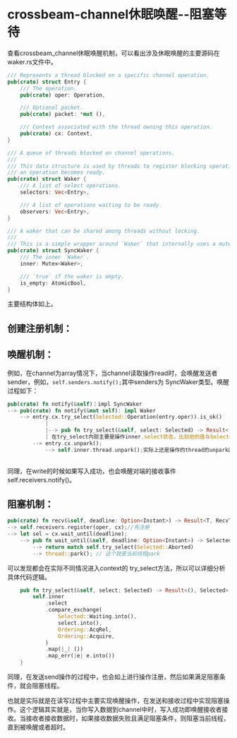 # crossbeam-channel休眠唤醒--阻塞等待
查看crossbeam_channel休眠唤醒机制，可以看出涉及休眠唤醒的主要源码在waker.rs文件中。
```rust
/// Represents a thread blocked on a specific channel operation.
pub(crate) struct Entry {
    /// The operation.
    pub(crate) oper: Operation,

    /// Optional packet.
    pub(crate) packet: *mut (),

    /// Context associated with the thread owning this operation.
    pub(crate) cx: Context,
}

/// A queue of threads blocked on channel operations.
///
/// This data structure is used by threads to register blocking operations and get woken up once
/// an operation becomes ready.
pub(crate) struct Waker {
    /// A list of select operations.
    selectors: Vec<Entry>,

    /// A list of operations waiting to be ready.
    observers: Vec<Entry>,
}

/// A waker that can be shared among threads without locking.
///
/// This is a simple wrapper around `Waker` that internally uses a mutex for synchronization.
pub(crate) struct SyncWaker {
    /// The inner `Waker`.
    inner: Mutex<Waker>,

    /// `true` if the waker is empty.
    is_empty: AtomicBool,
}
```
主要结构体如上。

## 创建注册机制：

## 唤醒机制：
例如，在channel为array情况下，当channel读取操作read时，会唤醒发送者sender，例如，`self.senders.notify();`其中senders为 SyncWaker类型。唤醒过程如下：
```rust
pub(crate) fn notify(&self)：impl SyncWaker
--> pub(crate) fn notify(&mut self): impl Waker
    --> entry.cx.try_select(Selected::Operation(entry.oper)).is_ok()
            |
            |--> pub fn try_select(&self, select: Selected) -> Result<(), Selected>:crossbeam-channel/src/context.rs
            | 在try_select内部主要是操作inner.select状态，比较他的值与Selected::Waiting.into(),进行原子操作
        --> entry.cx.unpark(); 
            --> self.inner.thread.unpark();实际上还是操作的thread的unpark函数。
        
```
同理，在write的时候如果写入成功，也会唤醒对端的接收事件self.receivers.notify()。


## 阻塞机制：

```rust
pub(crate) fn recv(&self, deadline: Option<Instant>) -> Result<T, RecvTimeoutError> 
--> self.receivers.register(oper, cx);//先注册
--> let sel = cx.wait_until(deadline);
    --> pub fn wait_until(&self, deadline: Option<Instant>) -> Selected :crossbeam-channel/src/context.rs
        --> return match self.try_select(Selected::Aborted)
        --> thread::park(); // 这个就是当前线程park
```
可以发现都会在实际不同情况进入context的 try_select方法，所以可以详细分析具体代码逻辑。
```rust
    pub fn try_select(&self, select: Selected) -> Result<(), Selected> {
        self.inner
            .select
            .compare_exchange(
                Selected::Waiting.into(),
                select.into(),
                Ordering::AcqRel,
                Ordering::Acquire,
            )
            .map(|_| ())
            .map_err(|e| e.into())
    }
```
同理，在发送send操作的过程中，也会如上进行操作注册，然后如果满足阻塞条件，就会阻塞线程。

也就是实际就是在读写过程中主要实现唤醒操作，在发送和接收过程中实现阻塞操作。这个逻辑其实就是，当你写入数据到channel中时，写入成功即唤醒接收者接收。当接收者接收数据时，如果接收数据失败且满足阻塞条件，则阻塞当前线程，直到被唤醒或者超时。

